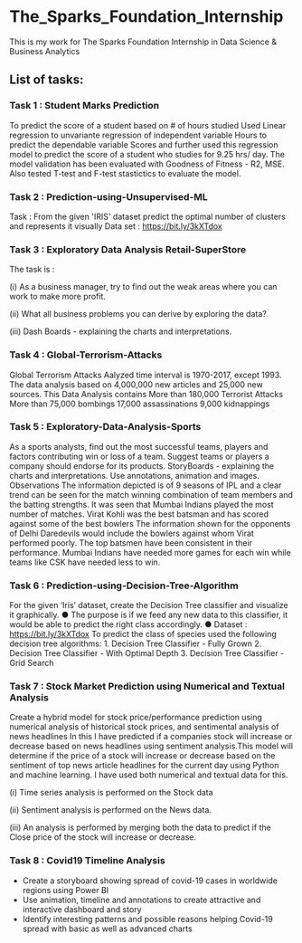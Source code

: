 # The_Sparks_Foundation_Internship
This is my work for The Sparks Foundation Internship in Data Science &amp; Business Analytics

## List of tasks:

### Task 1 : Student Marks Prediction

To predict the score of a student based on # of hours studied Used Linear regression to unvariante regression of independent variable Hours to predict the dependable variable Scores and further used this regression model to predict the score of a student who studies for 9.25 hrs/ day.
The model validation has been evaluated with Goodness of Fitness - R2, MSE. Also tested T-test and F-test stastictics to evaluate the model.

### Task 2 : Prediction-using-Unsupervised-ML

Task : From the given 'IRIS' dataset predict the optimal number of clusters and represents it visually
Data set : https://bit.ly/3kXTdox

### Task 3 : Exploratory Data Analysis Retail-SuperStore

The task is :

  (i) As a business manager, try to find out the weak areas where you can work to make more profit.
  
  (ii) What all business problems you can derive by exploring the data?
  
  (iii) Dash Boards - explaining the charts and interpretations.
  

### Task 4 : Global-Terrorism-Attacks

Global Terrorism Attacks Aalyzed time interval is 1970-2017, except 1993. The data analysis based on 4,000,000 new articles and 25,000 new sources.
This Data Analysis contains More than 180,000 Terrorist Attacks More than 75,000 bombings 17,000 assassinations 9,000 kidnappings

### Task 5 : Exploratory-Data-Analysis-Sports

As a sports analysts, find out the most successful teams, players and factors contributing win or loss of a team. Suggest teams or players a company should endorse for its products. StoryBoards - explaining the charts and interpretations. Use annotations, animation and images.
Observations The information depicted is of 9 seasons of IPL and a clear trend can be seen for the match winning combination of team members and the batting strengths. It was seen that Mumbai Indians played the most number of matches. Virat Kohli was the best batsman and has scored against some of the best bowlers The information shown for the opponents of Delhi Daredevils would include the bowlers against whom Virat performed poorly.
The top batsmen have been consistent in their performance.
Mumbai Indians have needed more games for each win while teams like CSK have needed less to win.

### Task 6 : Prediction-using-Decision-Tree-Algorithm

For the given ‘Iris’ dataset, create the Decision Tree classifier and visualize it graphically.
  ● The purpose is if we feed any new data to this classifier, it would be able to predict the right class accordingly.
  ● Dataset : https://bit.ly/3kXTdox
To predict the class of species used the following decision tree algorithms: 1. Decision Tree Classifier - Fully Grown 2. Decision Tree Classifier - With Optimal Depth 3. Decision Tree Classifier - Grid Search

### Task 7 : Stock Market Prediction using Numerical and Textual Analysis

Create a hybrid model for stock price/performance prediction using numerical analysis of historical stock prices, and sentimental analysis of news headlines In this I have predicted if a companies stock will increase or decrease based on news headlines using sentiment analysis.This model will determine if the price of a stock will increase or decrease based on the sentiment of top news article headlines for the current day using Python and machine learning.
I have used both numerical and textual data for this.

  (i) Time series analysis is performed on the Stock data
  
  (ii) Sentiment analysis is performed on the News data.
  
  (iii) An analysis is performed by merging both the data to predict if the Close price of the stock will increase or decrease.
  
  
### Task 8 : Covid19 Timeline Analysis

  - Create a storyboard showing spread of covid-19 cases in worldwide regions using Power BI
  - Use animation, timeline and annotations to create attractive and interactive dashboard and story
  - Identify interesting patterns and possible reasons helping Covid-19 spread with basic as well as advanced charts

